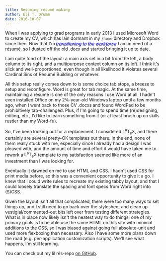 ```yaml
---
title: Resuming résumé making
author: Eli T. Drumm
date: 2016-10-07
---
```


When I was applying to grad programs in early 2013 I used Microsoft Word to create my CV, which has lain dormant in my ``/home`` directory and Dropbox since then. Now that I'm <span style="color:#22F;text-shadow:-0.1rem 0.1rem 0 #666;font-style:italic">transitioning to the workforce</span> I am in need of a résumé, so I dusted off the old .docx and started bringing it up to date.

I am quite fond of the layout: a main axis set in a bit from the left, a body column to its right, and a multipurpose context column on its left. I think it's slick and well-proportioned, even though in all likelihood it violates several Cardinal Sins of Résumé Building or whatever.

All this setup really comes down to is some choice tab stops, a breeze to setup and reconfigure. Word is great for tab magic. At the same time, maintaining a résumé is one of the only reasons I use Word at all. I hadn't even installed Office on my 2¾-year-old Windows laptop until a few months ago, when I went back to those CV .docxs and found WordPad to be prohibitively tab-challenged. Plus, if I'm going to spend time (re)designing, editing, etc., I'd like to learn something from it (or at least brush up on skills rustier than my Word-fu).

So, I've been looking out for a replacement. I considered <span class="tex">L<sup>a</sup>T<sub>e</sub>X</span>, and there certainly are several pretty-OK templates out there. In the end, none of them really stuck with me, especially since I already had a design I was pleased with, and the amount of time and effort it would have taken me to rework a <span class="tex">L<sup>a</sup>T<sub>e</sub>X</span> template to my satisfaction seemed like more of an investment than I was looking for.

Eventually it dawned on me to use HTML and CSS. I hadn't used CSS for print media before, so this was a convenient opportunity to give it a go. I knew that I could write rules to recreate my existing tabby layout, and that I could loosely translate the spacing and font specs from Word right into (S)CSS.

Given the layout isn't all that complicated, there were too many ways to set things up, and I still need to go back over the stylesheet and clean up vestigial/commented-out bits left over from testing different strategies. What is in place now likely isn't the neatest way to do things; one of my primary goals is to be able use the same HTML on this site with minimal additions to the CSS, so I was biased against going full absolute-unit and used more flexboxing than necessary. Also I have some more plans down the road (e.g. per-application customization scripts).  We'll see what happens, I'm still learning.

You can check out my lil rés-repo [on GitHub](https://github.com/dteli/rezzimay).

<!--<span class="tex">L^a^T~e~X</span>-->